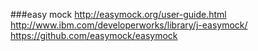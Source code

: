 ###easy mock
http://easymock.org/user-guide.html
http://www.ibm.com/developerworks/library/j-easymock/
https://github.com/easymock/easymock
